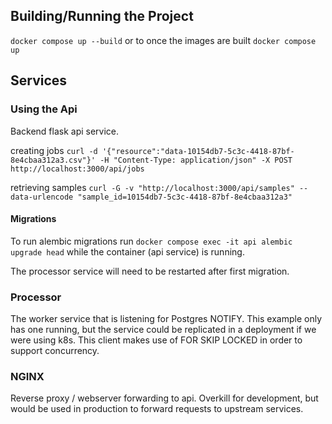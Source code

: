 ## Building/Running the Project

`docker compose up --build` or to once the images are built `docker compose up`

## Services

### Using the Api

Backend flask api service.

creating jobs
`curl -d '{"resource":"data-10154db7-5c3c-4418-87bf-8e4cbaa312a3.csv"}' -H "Content-Type: application/json" -X POST http://localhost:3000/api/jobs`

retrieving samples
`curl -G -v "http://localhost:3000/api/samples" --data-urlencode "sample_id=10154db7-5c3c-4418-87bf-8e4cbaa312a3"`

#### Migrations

To run alembic migrations run `docker compose exec -it api alembic upgrade head` while the container (api service) is running.

The processor service will need to be restarted after first migration.

### Processor

The worker service that is listening for Postgres NOTIFY. This example only has one running, but the service could be replicated in a deployment if we were using k8s. This client makes use of FOR SKIP LOCKED in order to support concurrency.

### NGINX

Reverse proxy / webserver forwarding to api. Overkill for development, but would be used in production to forward requests to upstream services.
